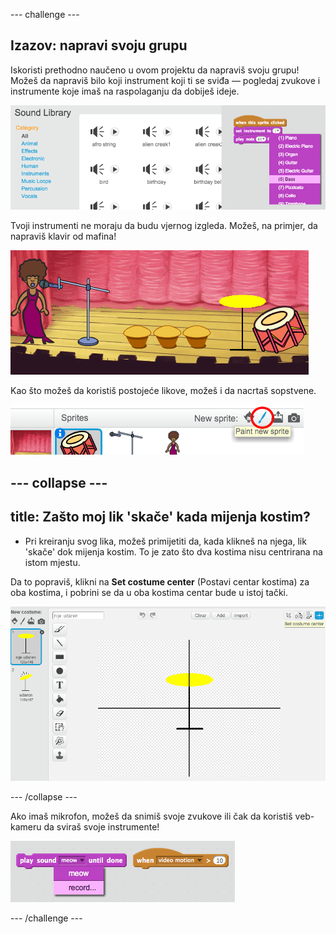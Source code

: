 --- challenge ---

## Izazov: napravi svoju grupu

Iskoristi prethodno naučeno u ovom projektu da napraviš svoju grupu! Možeš da napraviš bilo koji instrument koji ti se sviđa — pogledaj zvukove i instrumente koje imaš na raspolaganju da dobiješ ideje.

![screenshot](images/band-ideas.png)

Tvoji instrumenti ne moraju da budu vjernog izgleda. Možeš, na primjer, da napraviš klavir od mafina!

![screenshot](images/band-piano.png)

Kao što možeš da koristiš postojeće likove, možeš i da nacrtaš sopstvene.

![screenshot](images/band-draw.png)

--- collapse ---
---
title: Zašto moj lik 'skače' kada mijenja kostim?
---
+ Pri kreiranju svog lika, možeš primijetiti da, kada klikneš na njega, lik 'skače' dok mijenja kostim. To je zato što dva kostima nisu centrirana na istom mjestu.

Da to popraviš, klikni na **Set costume center** (Postavi centar kostima) za oba kostima, i pobrini se da u oba kostima centar bude u istoj tački.

![screenshot](images/band-center.png)

--- /collapse ---

Ako imaš mikrofon, možeš da snimiš svoje zvukove ili čak da koristiš veb-kameru da sviraš svoje instrumente!

![screenshot](images/band-io.png)

--- /challenge ---